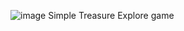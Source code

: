 ![image](https://github.com/CoderKUN13/Treasure-game/assets/98008881/c3f03026-4346-4413-82f3-92e2aeb32f05)
Simple Treasure Explore game
